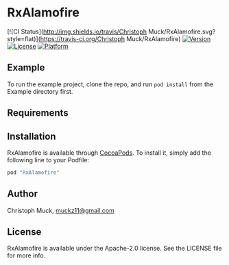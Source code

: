 # RxAlamofire

[![CI Status](http://img.shields.io/travis/Christoph Muck/RxAlamofire.svg?style=flat)](https://travis-ci.org/Christoph Muck/RxAlamofire)
[![Version](https://img.shields.io/cocoapods/v/RxAlamofire.svg?style=flat)](http://cocoapods.org/pods/RxAlamofire)
[![License](https://img.shields.io/cocoapods/l/RxAlamofire.svg?style=flat)](http://cocoapods.org/pods/RxAlamofire)
[![Platform](https://img.shields.io/cocoapods/p/RxAlamofire.svg?style=flat)](http://cocoapods.org/pods/RxAlamofire)

## Example

To run the example project, clone the repo, and run `pod install` from the Example directory first.

## Requirements

## Installation

RxAlamofire is available through [CocoaPods](http://cocoapods.org). To install
it, simply add the following line to your Podfile:

```ruby
pod "RxAlamofire"
```

## Author

Christoph Muck, muckz11@gmail.com

## License

RxAlamofire is available under the Apache-2.0 license. See the LICENSE file for more info.
